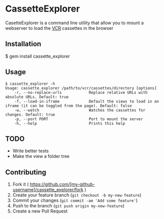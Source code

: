 # CassetteExplorer

CasetteExplorer is a command line utility that allow you to mount a webserver to load the
[VCR](https://github.com/vcr/vcr) cassettes in the browser

## Installation

$ gem install cassette_explorer

## Usage

```
$ cassette_explorer -h
Usage: cassette_explorer /path/to/vcr/cassettes/directory [options]
    -r, --no-replace-urls            Replace relative URLs with absolute URLs. Default: true
    -f, --load-in-iframe             Default the views to load in an iframe (it can be toggled from the page). Default: false
    -w, --watch                      Watches the cassettes for changes. Default: true
    -p, --port PORT                  Port to mount the server
    -h, --help                       Prints this help
```

## TODO

- Write better tests
- Make the view a folder tree

## Contributing

1. Fork it ( https://github.com/[my-github-username]/cassette_explorer/fork )
2. Create your feature branch (`git checkout -b my-new-feature`)
3. Commit your changes (`git commit -am 'Add some feature'`)
4. Push to the branch (`git push origin my-new-feature`)
5. Create a new Pull Request
